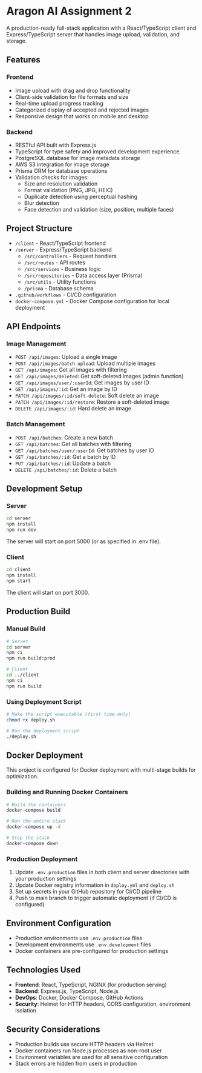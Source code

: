 # Aragon AI Assignment 2

A production-ready full-stack application with a React/TypeScript client and Express/TypeScript server that handles image upload, validation, and storage.

## Features

### Frontend
- Image upload with drag and drop functionality
- Client-side validation for file formats and size
- Real-time upload progress tracking
- Categorized display of accepted and rejected images
- Responsive design that works on mobile and desktop

### Backend
- RESTful API built with Express.js
- TypeScript for type safety and improved development experience
- PostgreSQL database for image metadata storage
- AWS S3 integration for image storage
- Prisma ORM for database operations
- Validation checks for images:
  - Size and resolution validation
  - Format validation (PNG, JPG, HEIC)
  - Duplicate detection using perceptual hashing
  - Blur detection
  - Face detection and validation (size, position, multiple faces)

## Project Structure

- `/client` - React/TypeScript frontend 
- `/server` - Express/TypeScript backend
  - `/src/controllers` - Request handlers
  - `/src/routes` - API routes
  - `/src/services` - Business logic
  - `/src/repositories` - Data access layer (Prisma)
  - `/src/utils` - Utility functions
  - `/prisma` - Database schema
- `.github/workflows` - CI/CD configuration
- `docker-compose.yml` - Docker Compose configuration for local deployment

## API Endpoints

### Image Management
- `POST /api/images`: Upload a single image
- `POST /api/images/batch-upload`: Upload multiple images
- `GET /api/images`: Get all images with filtering
- `GET /api/images/deleted`: Get soft-deleted images (admin function)
- `GET /api/images/user/:userId`: Get images by user ID
- `GET /api/images/:id`: Get an image by ID
- `PATCH /api/images/:id/soft-delete`: Soft delete an image
- `PATCH /api/images/:id/restore`: Restore a soft-deleted image
- `DELETE /api/images/:id`: Hard delete an image

### Batch Management
- `POST /api/batches`: Create a new batch
- `GET /api/batches`: Get all batches with filtering
- `GET /api/batches/user/:userId`: Get batches by user ID
- `GET /api/batches/:id`: Get a batch by ID
- `PUT /api/batches/:id`: Update a batch
- `DELETE /api/batches/:id`: Delete a batch

## Development Setup

### Server

```bash
cd server
npm install
npm run dev
```

The server will start on port 5000 (or as specified in .env file).

### Client

```bash
cd client
npm install
npm start
```

The client will start on port 3000.

## Production Build

### Manual Build

```bash
# Server
cd server
npm ci
npm run build:prod

# Client
cd ../client
npm ci
npm run build
```

### Using Deployment Script

```bash
# Make the script executable (first time only)
chmod +x deploy.sh

# Run the deployment script
./deploy.sh
```

## Docker Deployment

This project is configured for Docker deployment with multi-stage builds for optimization.

### Building and Running Docker Containers

```bash
# Build the containers
docker-compose build

# Run the entire stack
docker-compose up -d

# Stop the stack
docker-compose down
```

### Production Deployment

1. Update `.env.production` files in both client and server directories with your production settings
2. Update Docker registry information in `deploy.yml` and `deploy.sh`
3. Set up secrets in your GitHub repository for CI/CD pipeline
4. Push to main branch to trigger automatic deployment (if CI/CD is configured)

## Environment Configuration

- Production environments use `.env.production` files
- Development environments use `.env.development` files
- Docker containers are pre-configured for production settings

## Technologies Used

- **Frontend**: React, TypeScript, NGINX (for production serving)
- **Backend**: Express.js, TypeScript, Node.js
- **DevOps**: Docker, Docker Compose, GitHub Actions
- **Security**: Helmet for HTTP headers, CORS configuration, environment isolation

## Security Considerations

- Production builds use secure HTTP headers via Helmet
- Docker containers run Node.js processes as non-root user
- Environment variables are used for all sensitive configuration
- Stack errors are hidden from users in production
